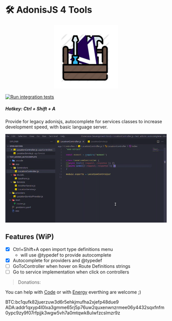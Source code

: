 # 🛠️ AdonisJS 4 Tools

<div style="text-align:center"><img src="https://raw.githubusercontent.com/vinicioslc/adonis4-tools/main/media/icon.png" width="200" /></div>

[![Run integration tests](https://github.com/vinicioslc/adonis4-tools/actions/workflows/integration-tests.yml/badge.svg)](https://github.com/vinicioslc/adonis4-tools/actions/workflows/integration-tests.yml)

##### Hotkey: Ctrl + Shift + A

Provide for legacy adonisjs, autocomplete for services classes to increase development speed, with basic language server.

<div style="text-align:center">

![status bar](https://raw.githubusercontent.com/vinicioslc/adonis4-tools/main/media/demo.gif)

</div>

## Features (WiP)

- [x] Ctrl+Shift+A open import type definitions menu
  - will use @typedef to provide autocomplete
- [x] Autocomplete for providers and @typedef
- [ ] GoToController when hover on Route Definitions strings
- [ ] Go to service implementation when click on controllers

> Donations:

You can help with [Code](https://github.com/vinicioslc/adb-interface-vscode/issues) or with [Energy](https://www.paypal.com/cgi-bin/webscr?cmd=_s-xclick&hosted_button_id=TKRZ7F4FV4QY4&source=url) everthing are welcome ;)

BTC:bc1qufk82juerzuw3d6r5ehkjmufha2xjefp48due9
ADA:addr1qxyp4l0lxa3gmme65rj5p76uw2quxenwnzrmee06y4432sqxfnfm0ypc9zy9f07rfpjjk3wgw5vh7a0mtqwk8ulwfzcslmzr9z
